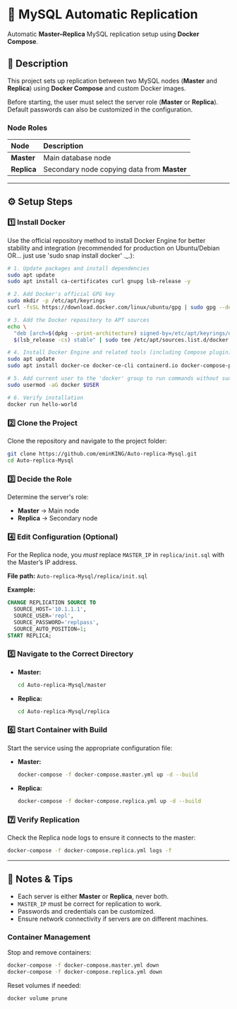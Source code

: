 # 🐬 MySQL Automatic Replication

Automatic **Master–Replica** MySQL replication setup using **Docker Compose**.

## 📘 Description

This project sets up replication between two MySQL nodes (**Master** and **Replica**) using **Docker Compose** and custom Docker images.

Before starting, the user must select the server role (**Master** or **Replica**). Default passwords can also be customized in the configuration.

### Node Roles

| Node | Description |
| :--- | :--- |
| **Master** | Main database node |
| **Replica** | Secondary node copying data from **Master** |

---

## ⚙️ Setup Steps

### 1️⃣ Install Docker 

Use the official repository method to install Docker Engine for better stability and integration (recommended for production on Ubuntu/Debian OR... just use 'sudo snap install docker' ._.):

```bash
# 1. Update packages and install dependencies
sudo apt update
sudo apt install ca-certificates curl gnupg lsb-release -y

# 2. Add Docker's official GPG key
sudo mkdir -p /etc/apt/keyrings
curl -fsSL https://download.docker.com/linux/ubuntu/gpg | sudo gpg --dearmor -o /etc/apt/keyrings/docker.gpg

# 3. Add the Docker repository to APT sources
echo \
  "deb [arch=$(dpkg --print-architecture) signed-by=/etc/apt/keyrings/docker.gpg] https://download.docker.com/linux/ubuntu \
  $(lsb_release -cs) stable" | sudo tee /etc/apt/sources.list.d/docker.list > /dev/null

# 4. Install Docker Engine and related tools (including Compose plugin)
sudo apt update
sudo apt install docker-ce docker-ce-cli containerd.io docker-compose-plugin -y

# 5. Add current user to the 'docker' group to run commands without sudo (requires re-login)
sudo usermod -aG docker $USER

# 6. Verify installation
docker run hello-world
```

### 2️⃣ Clone the Project

Clone the repository and navigate to the project folder:

```bash
git clone https://github.com/eminKING/Auto-replica-Mysql.git
cd Auto-replica-Mysql
```

### 3️⃣ Decide the Role

Determine the server's role:

* **Master** → Main node
* **Replica** → Secondary node

### 4️⃣ Edit Configuration (Optional)

For the Replica node, you *must* replace `MASTER_IP` in `replica/init.sql` with the Master’s IP address.

**File path:** `Auto-replica-Mysql/replica/init.sql`

**Example:**

```sql
CHANGE REPLICATION SOURCE TO
  SOURCE_HOST='10.1.1.1',
  SOURCE_USER='repl',
  SOURCE_PASSWORD='replpass',
  SOURCE_AUTO_POSITION=1;
START REPLICA;
```

### 5️⃣ Navigate to the Correct Directory

* **Master:**

    ```bash
    cd Auto-replica-Mysql/master
    ```

* **Replica:**

    ```bash
    cd Auto-replica-Mysql/replica
    ```

### 6️⃣ Start Container with Build

Start the service using the appropriate configuration file:

* **Master:**

    ```bash
    docker-compose -f docker-compose.master.yml up -d --build
    ```

* **Replica:**

    ```bash
    docker-compose -f docker-compose.replica.yml up -d --build
    ```

### 7️⃣ Verify Replication

Check the Replica node logs to ensure it connects to the master:

```bash
docker-compose -f docker-compose.replica.yml logs -f
```

---

## 🔧 Notes & Tips

* Each server is either **Master** or **Replica**, never both.
* `MASTER_IP` must be correct for replication to work.
* Passwords and credentials can be customized.
* Ensure network connectivity if servers are on different machines.

### Container Management

Stop and remove containers:

```bash
docker-compose -f docker-compose.master.yml down
docker-compose -f docker-compose.replica.yml down
```

Reset volumes if needed:

```bash
docker volume prune
